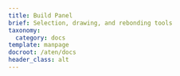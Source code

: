 ```yaml
---
title: Build Panel
brief: Selection, drawing, and rebonding tools
taxonomy:
  category: docs
template: manpage
docroot: /aten/docs
header_class: alt
---
```


